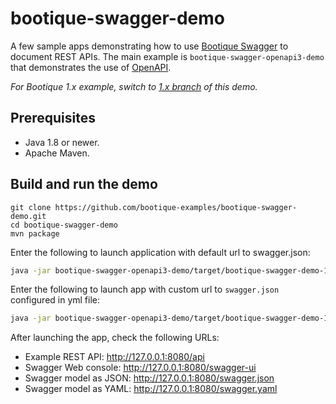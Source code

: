 # bootique-swagger-demo

A few sample apps demonstrating how to use [Bootique Swagger](https://github.com/bootique/bootique-swagger) to document
REST APIs. The main example is `bootique-swagger-openapi3-demo` that demonstrates the use of
[OpenAPI](https://swagger.io/docs/specification/about/).

_For Bootique 1.x example, switch to [1.x branch](https://github.com/bootique-examples/bootique-swagger-demo/tree/1.x) of this demo._

## Prerequisites
* Java 1.8 or newer.
* Apache Maven.

## Build and run the demo

```
git clone https://github.com/bootique-examples/bootique-swagger-demo.git
cd bootique-swagger-demo
mvn package
```
Enter the following to launch application with default url to swagger.json:

```bash
java -jar bootique-swagger-openapi3-demo/target/bootique-swagger-demo-1.1-SNAPSHOT.jar --server
```

Enter the following to launch app with custom url to `swagger.json` configured in yml file:

```bash
java -jar bootique-swagger-openapi3-demo/target/bootique-swagger-demo-1.1-SNAPSHOT.jar --server --config=customUrl.yml
```

After launching the app, check the following URLs:

* Example REST API: http://127.0.0.1:8080/api
* Swagger Web console: http://127.0.0.1:8080/swagger-ui
* Swagger model as JSON: http://127.0.0.1:8080/swagger.json
* Swagger model as YAML: http://127.0.0.1:8080/swagger.yaml



